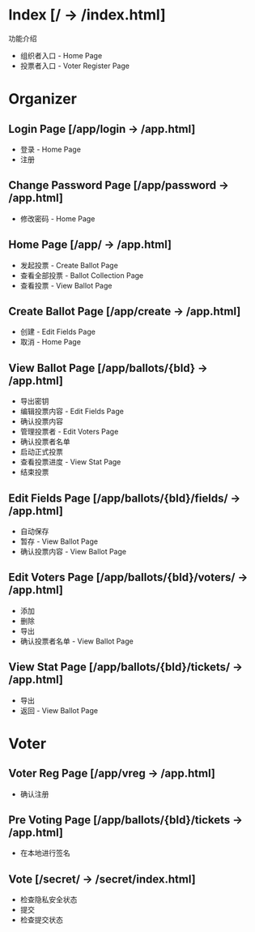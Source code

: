 # Index [/ -> /index.html]

功能介绍

- 组织者入口 - Home Page
- 投票者入口 - Voter Register Page

# Organizer

## Login Page [/app/login -> /app.html]

- 登录 - Home Page
- 注册

## Change Password Page [/app/password -> /app.html]

- 修改密码 - Home Page

## Home Page [/app/ -> /app.html]

- 发起投票 - Create Ballot Page
- 查看全部投票 - Ballot Collection Page
- 查看投票 - View Ballot Page

## Create Ballot Page [/app/create -> /app.html]

- 创建 - Edit Fields Page
- 取消 - Home Page

## View Ballot Page [/app/ballots/{bId} -> /app.html]

- 导出密钥
- 编辑投票内容 - Edit Fields Page
- 确认投票内容
- 管理投票者 - Edit Voters Page
- 确认投票者名单
- 启动正式投票
- 查看投票进度 - View Stat Page
- 结束投票

## Edit Fields Page [/app/ballots/{bId}/fields/ -> /app.html]

- 自动保存
- 暂存 - View Ballot Page
- 确认投票内容 - View Ballot Page

## Edit Voters Page [/app/ballots/{bId}/voters/ -> /app.html]

- 添加
- 删除
- 导出
- 确认投票者名单 - View Ballot Page

##  View Stat Page [/app/ballots/{bId}/tickets/ -> /app.html]

- 导出
- 返回 - View Ballot Page

# Voter

## Voter Reg Page [/app/vreg -> /app.html]

- 确认注册

## Pre Voting Page [/app/ballots/{bId}/tickets -> /app.html]

- 在本地进行签名

## Vote [/secret/ -> /secret/index.html]

- 检查隐私安全状态
- 提交
- 检查提交状态

